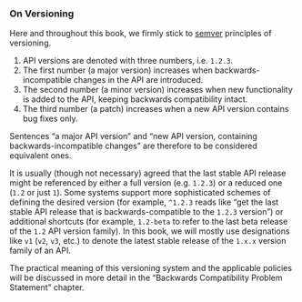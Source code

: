 ### On Versioning

Here and throughout this book, we firmly stick to [semver](https://semver.org/) principles of versioning.

  1. API versions are denoted with three numbers, i.e. `1.2.3`.
  2. The first number (a major version) increases when backwards-incompatible changes in the API are introduced.
  3. The second number (a minor version) increases when new functionality is added to the API, keeping backwards compatibility intact.
  4. The third number (a patch) increases when a new API version contains bug fixes only.

Sentences “a major API version” and “new API version, containing backwards-incompatible changes” are therefore to be considered equivalent ones.

It is usually (though not necessary) agreed that the last stable API release might be referenced by either a full version (e.g. `1.2.3`) or a reduced one (`1.2` or just `1`). Some systems support more sophisticated schemes of defining the desired version (for example, `^1.2.3` reads like “get the last stable API release that is backwards-compatible to the `1.2.3` version”) or additional shortcuts (for example, `1.2-beta` to refer to the last beta release of the `1.2` API version family). In this book, we will mostly use designations like `v1` (`v2`, `v3`, etc.) to denote the latest stable release of the `1.x.x` version family of an API.

The practical meaning of this versioning system and the applicable policies will be discussed in more detail in the “Backwards Compatibility Problem Statement” chapter.
